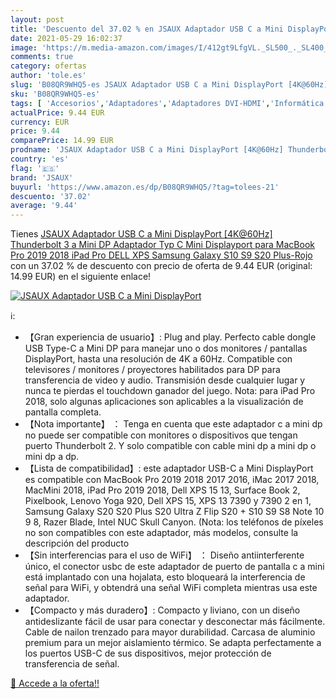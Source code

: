 ```yaml
---
layout: post
title: 'Descuento del 37.02 % en JSAUX Adaptador USB C a Mini DisplayPort'
date: 2021-05-29 16:02:37
image: 'https://m.media-amazon.com/images/I/412gt9LfgVL._SL500_._SL400_.jpg'
comments: true
category: ofertas
author: 'tole.es'
slug: 'B08QR9WHQ5-es JSAUX Adaptador USB C a Mini DisplayPort [4K@60Hz]...'
sku: 'B08QR9WHQ5-es'
tags: [ 'Accesorios','Adaptadores','Adaptadores DVI-HDMI','Informática','ipad','jsaux', ]
actualPrice: 9.44 EUR
currency: EUR
price: 9.44
comparePrice: 14.99 EUR
prodname: 'JSAUX Adaptador USB C a Mini DisplayPort [4K@60Hz] Thunderbolt 3 a Mini DP Adaptador  Typ C Mini Displayport para MacBook Pro 2019 2018  iPad Pro  DELL XPS  Samsung Galaxy S10 S9 S20 Plus-Rojo'
country: 'es'
flag: '🇪🇸'
brand: 'JSAUX'
buyurl: 'https://www.amazon.es/dp/B08QR9WHQ5/?tag=tolees-21'
descuento: '37.02'
average: '9.44'
---
```


Tienes [JSAUX Adaptador USB C a Mini DisplayPort [4K@60Hz] Thunderbolt 3 a Mini DP Adaptador  Typ C Mini Displayport para MacBook Pro 2019 2018  iPad Pro  DELL XPS  Samsung Galaxy S10 S9 S20 Plus-Rojo](https://www.amazon.es/dp/B08QR9WHQ5/?tag=tolees-21) con un 37.02 % de descuento con precio de oferta de 9.44 EUR (original: 14.99 EUR) en el siguiente enlace!

[![JSAUX Adaptador USB C a Mini DisplayPort](https://m.media-amazon.com/images/I/412gt9LfgVL._SL500_._SL400_.jpg)](https://www.amazon.es/dp/B08QR9WHQ5/?tag=tolees-21)

ℹ️:

- 【Gran experiencia de usuario】: Plug and play. Perfecto cable dongle USB Type-C a Mini DP para manejar uno o dos monitores / pantallas DisplayPort, hasta una resolución de 4K a 60Hz. Compatible con televisores / monitores / proyectores habilitados para DP para transferencia de video y audio. Transmisión desde cualquier lugar y nunca te pierdas el touchdown ganador del juego. Nota: para iPad Pro 2018, solo algunas aplicaciones son aplicables a la visualización de pantalla completa.
- 【Nota importante】 ： Tenga en cuenta que este adaptador c a mini dp no puede ser compatible con monitores o dispositivos que tengan puerto Thunderbolt 2. Y solo compatible con cable mini dp a mini dp o mini dp a dp.
- 【Lista de compatibilidad】: este adaptador USB-C a Mini DisplayPort es compatible con MacBook Pro 2019 2018 2017 2016, iMac 2017 2018, MacMini 2018, iPad Pro 2019 2018, Dell XPS 15 13, Surface Book 2, Pixelbook, Lenovo Yoga 920, Dell XPS 15, XPS 13 7390 y 7390 2 en 1, Samsung Galaxy S20 S20 Plus S20 Ultra Z Flip S20 + S10 S9 S8 Note 10 9 8, Razer Blade, Intel NUC Skull Canyon. (Nota: los teléfonos de píxeles no son compatibles con este adaptador, más modelos, consulte la descripción del producto
- 【Sin interferencias para el uso de WiFi】 ： Diseño antiinterferente único, el conector usbc de este adaptador de puerto de pantalla c a mini está implantado con una hojalata, esto bloqueará la interferencia de señal para WiFi, y obtendrá una señal WiFi completa mientras usa este adaptador.
- 【Compacto y más duradero】: Compacto y liviano, con un diseño antideslizante fácil de usar para conectar y desconectar más fácilmente. Cable de nailon trenzado para mayor durabilidad. Carcasa de aluminio premium para un mejor aislamiento térmico. Se adapta perfectamente a los puertos USB-C de sus dispositivos, mejor protección de transferencia de señal.

[🛒 Accede a la oferta!!](https://www.amazon.es/dp/B08QR9WHQ5/?tag=tolees-21)
